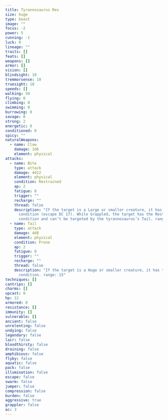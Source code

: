 ```yaml
---
title: Tyrannosaurus Rex
size: huge
type: beast
image: ""
focus: -2
power: 5
cunning: -1
luck: 0
lineage: ""
traits: []
feats: []
weapons: []
armor: []
vision: []
blindsight: 10
tremmorsense: 10
truesight: 10
speeds: []
walking: 50
flying: 0
climbing: 0
swimming: 0
burrowing: 0
savage: 0
strong: 2
energetic: 0
conditioned: 0
spicy: ""
naturalWeapons:
  - name: Claw
    damage: 1d6
    element: physical
attacks:
  - name: Bite
    type: attack
    damage: 4d12
    element: physical
    condition: Restrained
    ap: 2
    fatigue: 0
    trigger: ""
    recharge: ""
    thread: false
    description: "If the target is a Large or smaller creature, it has the Grappled
      condition (escape DC 17). While Grappled, the target has the Restrained
      condition and can’t be targeted by the tyrannosaurus’s Tail. range: 10"
  - name: Tail
    type: attack
    damage: 4d8
    element: physical
    condition: Prone
    ap: 2
    fatigue: 0
    trigger: ""
    recharge: ""
    thread: false
    description: "If the target is a Huge or smaller creature, it has the Prone
      condition. range: 15"
techniques: []
cantrips: []
charms: []
upcast: 0
hp: 12
armored: 0
resistance: []
immunity: []
vulnerable: []
ancient: false
unrelenting: false
undying: false
legendary: false
lair: false
bloodthirsty: false
draining: false
amphibious: false
flyby: false
aquatic: false
pack: false
illumination: false
escape: false
swarm: false
jumper: false
compression: false
burden: false
aggressive: true
grappler: false
ac: 3
---
```


